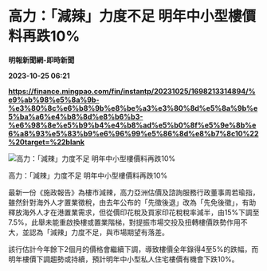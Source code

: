 # 高力：「減辣」力度不足 明年中小型樓價料再跌10%
**明報新聞網-即時新聞**

**2023-10-25 06:21**

**https://finance.mingpao.com/fin/instantp/20231025/1698213314894/%e9%ab%98%e5%8a%9b-%e3%80%8c%e6%b8%9b%e8%be%a3%e3%80%8d%e5%8a%9b%e5%ba%a6%e4%b8%8d%e8%b6%b3-%e6%98%8e%e5%b9%b4%e4%b8%ad%e5%b0%8f%e5%9e%8b%e6%a8%93%e5%83%b9%e6%96%99%e5%86%8d%e8%b7%8c10%22%20target=%22blank**

![高力：「減辣」力度不足 明年中小型樓價料再跌10%](https://fs.mingpao.com/fin/20231025/s00011/f600d656dc91e467aa2517e45e22bfbc.jpg)

高力：「減辣」力度不足 明年中小型樓價料再跌10%

最新一份《施政報告》為樓市減辣，高力亞洲估價及諮詢服務行政董事周若瑜指，雖然針對海外人才置業徵稅，由去年公布的「先徵後退」改為「先免後徵」，有助釋放海外人才在港置業需求，但從價印花稅及買家印花稅稅率減半，由15%下調至7.5%，此舉未能重啟換樓或置業階梯，對提振市場交投及扭轉樓價跌勢作用不大，並認為「減辣」力度不足，與市場期望有落差。

該行估計今年餘下2個月的價格會繼續下調，導致樓價全年錄得4至5%的跌幅，而明年樓價下調趨勢或持續，預計明年中小型私人住宅樓價有機會下跌10%。